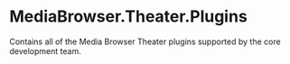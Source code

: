 MediaBrowser.Theater.Plugins
============================

Contains all of the Media Browser Theater plugins supported by the core development team.

